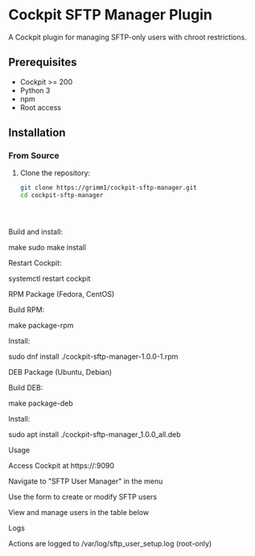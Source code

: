 # Cockpit SFTP Manager Plugin

A Cockpit plugin for managing SFTP-only users with chroot restrictions.

## Prerequisites
- Cockpit >= 200
- Python 3
- npm
- Root access

## Installation

### From Source
1. Clone the repository:
   ```bash
   git clone https://grimm1/cockpit-sftp-manager.git
   cd cockpit-sftp-manager





Build and install:

make
sudo make install



Restart Cockpit:

systemctl restart cockpit

RPM Package (Fedora, CentOS)





Build RPM:

make package-rpm



Install:

sudo dnf install ./cockpit-sftp-manager-1.0.0-1.rpm

DEB Package (Ubuntu, Debian)





Build DEB:

make package-deb



Install:

sudo apt install ./cockpit-sftp-manager_1.0.0_all.deb

Usage





Access Cockpit at https://<server>:9090



Navigate to "SFTP User Manager" in the menu



Use the form to create or modify SFTP users



View and manage users in the table below

Logs





Actions are logged to /var/log/sftp_user_setup.log (root-only)

